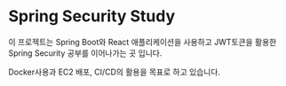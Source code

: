 # Spring Security Study
이 프로젝트는 Spring Boot와 React 애플리케이션을 사용하고
JWT토큰을 활용한 Spring Security 공부를 이어나가는 곳 입니다.

Docker사용과 EC2 배포, CI/CD의 활용을 목표로 하고 있습니다.
